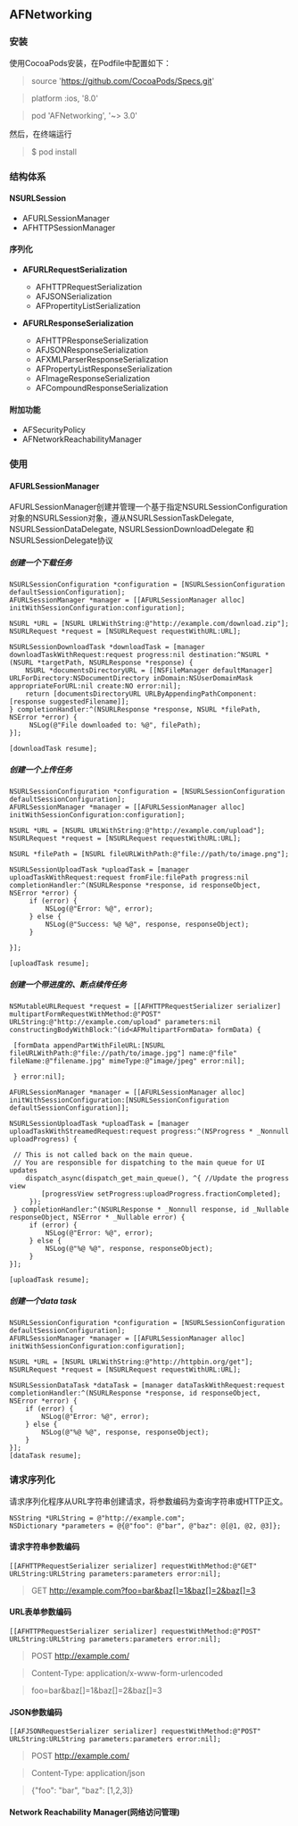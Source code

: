 ## AFNetworking
### 安装
使用CocoaPods安装，在Podfile中配置如下：
> source 'https://github.com/CocoaPods/Specs.git'

> platform :ios, '8.0'

> pod 'AFNetworking', '~> 3.0'

然后，在终端运行
> $ pod install

### 结构体系

#### NSURLSession
* AFURLSessionManager
* AFHTTPSessionManager

#### 序列化
* **AFURLRequestSerialization**
	* AFHTTPRequestSerialization
	* AFJSONSerialization
	* AFPropertityListSerialization
	
	
* **AFURLResponseSerialization**
	* AFHTTPResponseSerialization
	* AFJSONResponseSerialization
	* AFXMLParserResponseSerialization
	* AFPropertyListResponseSerialization
	* AFImageResponseSerialization
	* AFCompoundResponseSerialization
	
#### 附加功能
* AFSecurityPolicy
* AFNetworkReachabilityManager

### 使用
#### AFURLSessionManager
AFURLSessionManager创建并管理一个基于指定NSURLSessionConfiguration对象的NSURLSession对象，遵从NSURLSessionTaskDelegate, NSURLSessionDataDelegate, NSURLSessionDownloadDelegate 和NSURLSessionDelegate协议

##### 创建一个下载任务

```
NSURLSessionConfiguration *configuration = [NSURLSessionConfiguration defaultSessionConfiguration];
AFURLSessionManager *manager = [[AFURLSessionManager alloc] initWithSessionConfiguration:configuration];

NSURL *URL = [NSURL URLWithString:@"http://example.com/download.zip"];
NSURLRequest *request = [NSURLRequest requestWithURL:URL];

NSURLSessionDownloadTask *downloadTask = [manager downloadTaskWithRequest:request progress:nil destination:^NSURL *(NSURL *targetPath, NSURLResponse *response) {
	NSURL *documentsDirectoryURL = [[NSFileManager defaultManager] URLForDirectory:NSDocumentDirectory inDomain:NSUserDomainMask appropriateForURL:nil create:NO error:nil];
	return [documentsDirectoryURL URLByAppendingPathComponent:[response suggestedFilename]];
} completionHandler:^(NSURLResponse *response, NSURL *filePath, NSError *error) {
	 NSLog(@"File downloaded to: %@", filePath);
}];

[downloadTask resume];

```

##### 创建一个上传任务

```
NSURLSessionConfiguration *configuration = [NSURLSessionConfiguration defaultSessionConfiguration];
AFURLSessionManager *manager = [[AFURLSessionManager alloc] initWithSessionConfiguration:configuration];

NSURL *URL = [NSURL URLWithString:@"http://example.com/upload"];
NSURLRequest *request = [NSURLRequest requestWithURL:URL];

NSURL *filePath = [NSURL fileURLWithPath:@"file://path/to/image.png"];

NSURLSessionUploadTask *uploadTask = [manager uploadTaskWithRequest:request fromFile:filePath progress:nil completionHandler:^(NSURLResponse *response, id responseObject, NSError *error) {
	 if (error) {
		 NSLog(@"Error: %@", error);
	 } else {
		 NSLog(@"Success: %@ %@", response, responseObject);
	 }

}];

[uploadTask resume];

```

##### 创建一个带进度的、断点续传任务

```
NSMutableURLRequest *request = [[AFHTTPRequestSerializer serializer] multipartFormRequestWithMethod:@"POST" URLString:@"http://example.com/upload" parameters:nil constructingBodyWithBlock:^(id<AFMultipartFormData> formData) {

 [formData appendPartWithFileURL:[NSURL fileURLWithPath:@"file://path/to/image.jpg"] name:@"file" fileName:@"filename.jpg" mimeType:@"image/jpeg" error:nil];

 } error:nil];

AFURLSessionManager *manager = [[AFURLSessionManager alloc] initWithSessionConfiguration:[NSURLSessionConfiguration defaultSessionConfiguration]];

NSURLSessionUploadTask *uploadTask = [manager uploadTaskWithStreamedRequest:request progress:^(NSProgress * _Nonnull uploadProgress) {

 // This is not called back on the main queue.
 // You are responsible for dispatching to the main queue for UI updates
	dispatch_async(dispatch_get_main_queue(), ^{ //Update the progress view	
		[progressView setProgress:uploadProgress.fractionCompleted];
	 });
 } completionHandler:^(NSURLResponse * _Nonnull response, id _Nullable responseObject, NSError * _Nullable error) {
	 if (error) {
		 NSLog(@"Error: %@", error);
	 } else {
		 NSLog(@"%@ %@", response, responseObject);
	 }
}];

[uploadTask resume];

```

##### 创建一个data task

```
NSURLSessionConfiguration *configuration = [NSURLSessionConfiguration defaultSessionConfiguration];
AFURLSessionManager *manager = [[AFURLSessionManager alloc] initWithSessionConfiguration:configuration];

NSURL *URL = [NSURL URLWithString:@"http://httpbin.org/get"];
NSURLRequest *request = [NSURLRequest requestWithURL:URL];

NSURLSessionDataTask *dataTask = [manager dataTaskWithRequest:request completionHandler:^(NSURLResponse *response, id responseObject, NSError *error) {
    if (error) {
        NSLog(@"Error: %@", error);
    } else {
        NSLog(@"%@ %@", response, responseObject);
    }
}];
[dataTask resume];
```
### 请求序列化

请求序列化程序从URL字符串创建请求，将参数编码为查询字符串或HTTP正文。
```
NSString *URLString = @"http://example.com";
NSDictionary *parameters = @{@"foo": @"bar", @"baz": @[@1, @2, @3]};
```

#### 请求字符串参数编码
```
[[AFHTTPRequestSerializer serializer] requestWithMethod:@"GET" URLString:URLString parameters:parameters error:nil];
```
> GET http://example.com?foo=bar&baz[]=1&baz[]=2&baz[]=3

#### URL表单参数编码
```
[[AFHTTPRequestSerializer serializer] requestWithMethod:@"POST" URLString:URLString parameters:parameters error:nil];
```
> POST http://example.com/

> Content-Type: application/x-www-form-urlencoded

> foo=bar&baz[]=1&baz[]=2&baz[]=3

#### JSON参数编码
```
[[AFJSONRequestSerializer serializer] requestWithMethod:@"POST" URLString:URLString parameters:parameters error:nil];
```
> POST http://example.com/

> Content-Type: application/json

> {"foo": "bar", "baz": [1,2,3]}

#### Network Reachability Manager(网络访问管理)

